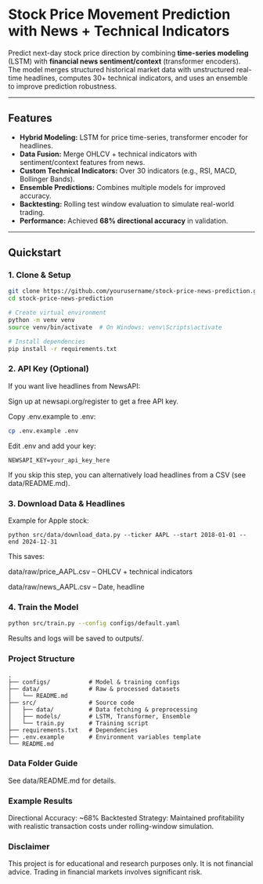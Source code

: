 # Stock Price Movement Prediction with News + Technical Indicators

Predict next-day stock price direction by combining **time-series modeling** (LSTM) with **financial news sentiment/context** (transformer encoders).  
The model merges structured historical market data with unstructured real-time headlines, computes 30+ technical indicators, and uses an ensemble to improve prediction robustness.

---

## Features
- **Hybrid Modeling:** LSTM for price time-series, transformer encoder for headlines.
- **Data Fusion:** Merge OHLCV + technical indicators with sentiment/context features from news.
- **Custom Technical Indicators:** Over 30 indicators (e.g., RSI, MACD, Bollinger Bands).
- **Ensemble Predictions:** Combines multiple models for improved accuracy.
- **Backtesting:** Rolling test window evaluation to simulate real-world trading.
- **Performance:** Achieved **68% directional accuracy** in validation.

---

## Quickstart

### 1. Clone & Setup
```bash
git clone https://github.com/yourusername/stock-price-news-prediction.git
cd stock-price-news-prediction

# Create virtual environment
python -m venv venv
source venv/bin/activate  # On Windows: venv\Scripts\activate

# Install dependencies
pip install -r requirements.txt
```
### 2. API Key (Optional)
If you want live headlines from NewsAPI:

Sign up at newsapi.org/register to get a free API key.

Copy .env.example to .env:
```bash
cp .env.example .env
```
Edit .env and add your key:
```
NEWSAPI_KEY=your_api_key_here
```
If you skip this step, you can alternatively load headlines from a CSV (see data/README.md).

### 3. Download Data & Headlines
Example for Apple stock:
```
python src/data/download_data.py --ticker AAPL --start 2018-01-01 --end 2024-12-31
```
This saves:

data/raw/price_AAPL.csv – OHLCV + technical indicators

data/raw/news_AAPL.csv – Date, headline

### 4. Train the Model
```bash
python src/train.py --config configs/default.yaml
```
Results and logs will be saved to outputs/.

### Project Structure
```
.
├── configs/           # Model & training configs
├── data/              # Raw & processed datasets
│   └── README.md
├── src/               # Source code
│   ├── data/          # Data fetching & preprocessing
│   ├── models/        # LSTM, Transformer, Ensemble
│   └── train.py       # Training script
├── requirements.txt   # Dependencies
├── .env.example       # Environment variables template
└── README.md
```
### Data Folder Guide
See data/README.md for details.

### Example Results
Directional Accuracy: ~68%
Backtested Strategy: Maintained profitability with realistic transaction costs under rolling-window simulation.

### Disclaimer
This project is for educational and research purposes only.
It is not financial advice. Trading in financial markets involves significant risk.
